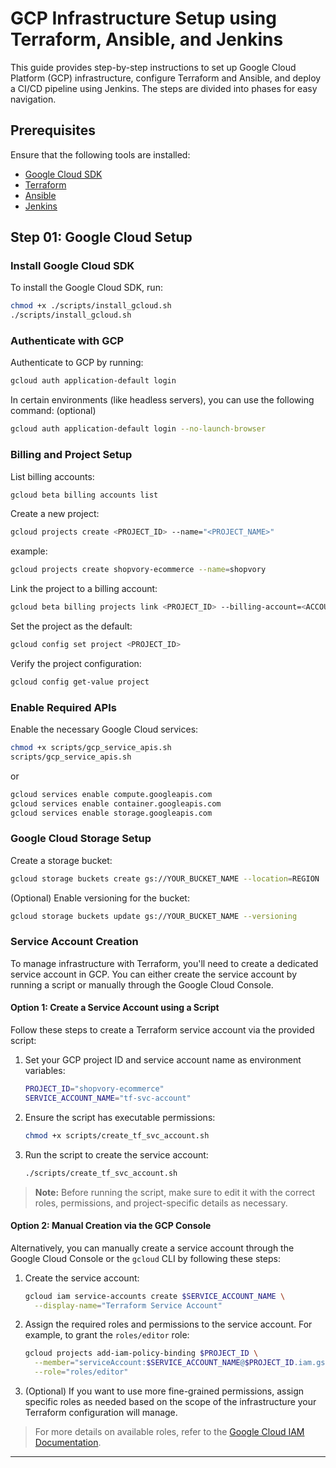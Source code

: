 # GCP Infrastructure Setup using Terraform, Ansible, and Jenkins

This guide provides step-by-step instructions to set up Google Cloud Platform (GCP) infrastructure, configure Terraform and Ansible, and deploy a CI/CD pipeline using Jenkins. The steps are divided into phases for easy navigation.

## Prerequisites
Ensure that the following tools are installed:
- [Google Cloud SDK](https://cloud.google.com/sdk/docs/install)
- [Terraform](https://www.terraform.io/downloads)
- [Ansible](https://docs.ansible.com/ansible/latest/installation_guide/intro_installation.html)
- [Jenkins](https://www.jenkins.io/download/)

## Step 01: Google Cloud Setup

### Install Google Cloud SDK
To install the Google Cloud SDK, run:
```bash
chmod +x ./scripts/install_gcloud.sh
./scripts/install_gcloud.sh
```
### Authenticate with GCP
Authenticate to GCP by running:

```bash
gcloud auth application-default login
```
In certain environments (like headless servers), you can use the following command: (optional)

```bash
gcloud auth application-default login --no-launch-browser
```
### Billing and Project Setup
List billing accounts:

```bash
gcloud beta billing accounts list
```
Create a new project:

```bash
gcloud projects create <PROJECT_ID> --name="<PROJECT_NAME>"
```
example:
```bash
gcloud projects create shopvory-ecommerce --name=shopvory
```
Link the project to a billing account:

```bash
gcloud beta billing projects link <PROJECT_ID> --billing-account=<ACCOUNT_ID>
```
Set the project as the default:

```bash
gcloud config set project <PROJECT_ID>
```
Verify the project configuration:

```bash
gcloud config get-value project
```
### Enable Required APIs
Enable the necessary Google Cloud services:

```bash
chmod +x scripts/gcp_service_apis.sh
scripts/gcp_service_apis.sh
```
or 
```bash
gcloud services enable compute.googleapis.com
gcloud services enable container.googleapis.com
gcloud services enable storage.googleapis.com
```
### Google Cloud Storage Setup
Create a storage bucket:

```bash
gcloud storage buckets create gs://YOUR_BUCKET_NAME --location=REGION
```
(Optional) Enable versioning for the bucket:

```bash
gcloud storage buckets update gs://YOUR_BUCKET_NAME --versioning
```
### Service Account Creation

To manage infrastructure with Terraform, you'll need to create a dedicated service account in GCP. You can either create the service account by running a script or manually through the Google Cloud Console.

#### Option 1: Create a Service Account using a Script

Follow these steps to create a Terraform service account via the provided script:

1. Set your GCP project ID and service account name as environment variables:

    ```bash
    PROJECT_ID="shopvory-ecommerce"
    SERVICE_ACCOUNT_NAME="tf-svc-account"
    ```

2. Ensure the script has executable permissions:

    ```bash
    chmod +x scripts/create_tf_svc_account.sh
    ```

3. Run the script to create the service account:

    ```bash
    ./scripts/create_tf_svc_account.sh
    ```

> **Note:** Before running the script, make sure to edit it with the correct roles, permissions, and project-specific details as necessary.

#### Option 2: Manual Creation via the GCP Console

Alternatively, you can manually create a service account through the Google Cloud Console or the `gcloud` CLI by following these steps:

1. Create the service account:

    ```bash
    gcloud iam service-accounts create $SERVICE_ACCOUNT_NAME \
      --display-name="Terraform Service Account"
    ```

2. Assign the required roles and permissions to the service account. For example, to grant the `roles/editor` role:

    ```bash
    gcloud projects add-iam-policy-binding $PROJECT_ID \
      --member="serviceAccount:$SERVICE_ACCOUNT_NAME@$PROJECT_ID.iam.gserviceaccount.com" \
      --role="roles/editor"
    ```

3. (Optional) If you want to use more fine-grained permissions, assign specific roles as needed based on the scope of the infrastructure your Terraform configuration will manage.

> For more details on available roles, refer to the [Google Cloud IAM Documentation](https://cloud.google.com/iam/docs/understanding-roles).

---




